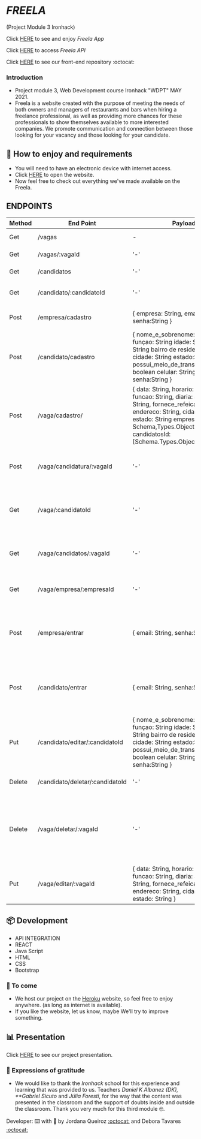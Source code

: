 # _FREELA_

(Project Module 3 Ironhack)

Click [HERE](https://freela-app.herokuapp.com/) to see and enjoy _Freela App_

Click [HERE](https://api-freela.herokuapp.com/) to access _Freela API_

Click [HERE](https://github.com/jordanavq/freela-client) to see our front-end repository :octocat:

### Introduction

- Project module 3, Web Development course Ironhack "WDPT" MAY 2021.
- Freela is a website created with the purpose of meeting the needs of both owners and managers of restaurants and bars when hiring a freelance professional, as well as providing more chances for these professionals to show themselves available to more interested companies. We promote communication and connection between those looking for your vacancy and those looking for your candidate.

## 🚀 How to enjoy and requirements

- You will need to have an electronic device with internet access.
- Click [HERE](https://freela-app.herokuapp.com/) to open the website.
- Now feel free to check out everything we've made available on the Freela.

## ENDPOINTS

| Method | End Point                       | Payload                                                                                                                                                                                                                             | Response                               | Action                                                            |
| ------ | ------------------------------- | ----------------------------------------------------------------------------------------------------------------------------------------------------------------------------------------------------------------------------------- | -------------------------------------- | ----------------------------------------------------------------- |
| Get    | /vagas                          | -                                                                                                                                                                                                                                 | Status: 200 body: [jobs]               | Get all Jobs                                                      |
| Get    | /vagas/:vagaId                  | '-'                                                                                                                                                                                                                                 | Status: 200 body: {job}                | Get a job by id                                                   |
| Get    | /candidatos                     | '-'                                                                                                                                                                                                                                 | Status: 200 body: [candidates]         | Get all candidates                                                |
| Get    | /candidato/:candidatoId         | '-'                                                                                                                                                                                                                                 | Status: 200 body: {candidate}          | Get a candidate by id                                             |
| Post   | /empresa/cadastro               | { empresa: String, email:String. senha:String }                                                                                                                                                                                     | Status: 201 body:{empresa,email,senha} | Creates a company user                                            |
| Post   | /candidato/cadastro             | { nome_e_sobrenome: String, funçao: String idade: String sexo: String bairro de residencia: String cidade: String estado:String possui_meio_de_transpote_próprio?: boolean celular: String email:String. senha:String }             | Status: 201 body:{candidate}           | Creates a candidate user                                          |
| Post   | /vaga/cadastro/                 | { data: String, horario: String, funcao: String, diaria: String, traje: String, fornece_refeicao: boolean endereco: String, cidade: String, estado: String empresaId: Schema,Types.ObjectId candidatosId: [Schema.Types.ObjectId] } | Status: 201 body:{job}                 | Create a new job opening                                          |
| Post   | /vaga/candidatura/:vagaId       | '-'                                                                                                                                                                                                                                 | Status: 201 Message: Application sent  | Create a new job application from an candidate                    |
| Get    | /vaga/:candidatoId              | '-'                                                                                                                                                                                                                                 | Status:200 body:[jobs]                 | Get jobs opening that the candidate has enrolled                  |
| Get    | /vaga/candidatos/:vagaId        | '-'                                                                                                                                                                                                                                 | Status:200 body:[jobs]                 | Get all candidates enrolled in a job opening                      |
| Get    | /vaga/empresa/:empresaId        | '-'                                                                                                                                                                                                                                 | Status:200 body:[jobs]                 | Get all company´s jobs opening                                    |
| Post   | /empresa/entrar                 | { email: String, senha:String }                                                                                                                                                                                                     | Status:200 body:{user, token}          | Creates a token for the user to access companies´ private routes  |
| Post   | /candidato/entrar               | { email: String, senha:String }                                                                                                                                                                                                     | Status:200 body:{user, token}          | Creates a token for the user to access candidates´ private routes |
| Put    | /candidato/editar/:candidatoId  | { nome_e_sobrenome: String, funçao: String idade: String sexo: String bairro de residencia: String cidade: String estado:String possui_meio_de_transpote_próprio?: boolean celular: String email:String. senha:String }             | Status: 200 body: {candidate}          | Updates candidate´s profile                                       |
| Delete | /candidato/deletar/:candidatoId | '-'                                                                                                                                                                                                                                 | Status 200 Message: Profile deleted    | Delete candidate ́s profile                                        |
| Delete | /vaga/deletar/:vagaId           | '-'                                                                                                                                                                                                                                 | Status 200 Message: Job deleted        | Delete job opening and updates company´s document removing it     |
| Put    | /vaga/editar/:vagaId            | { data: String, horario: String, funcao: String, diaria: String, traje: String, fornece_refeicao: boolean endereco: String, cidade: String, estado: String }                                                                        | Status: 200 body: {job}                | Updates job opening data                                          |

## 📦 Development

- API INTEGRATION
- REACT
- Java Script
- HTML
- CSS
- Bootstrap

### 📌 To come

- We host our project on the [Heroku](https://www.heroku.com/) website, so feel free to enjoy anywhere. (as long as internet is available).
- If you like the website, let us know, maybe We'll try to improve something.

## 📊 Presentation

Click [HERE](https://slides.com/deboraaguiartavares/freela-english-presentation/fullscreen) to see our project presentation.

### 🎁 Expressions of gratitude

- We would like to thank the _Ironhack_ school for this experience and learning that was provided to us.
  Teachers _Daniel K Albanez (DK), \*\*Gabriel Sicuto_ and _Júlia Foresti_, for the way that the content was presented in the classroom and the support of doubts inside and outside the classroom.
  Thank you very much for this third module 🤓.

Developer: ⌨️ with 💜 by Jordana Queiroz [:octocat:](https://github.com/jordanavq) and Debora Tavares [:octocat:](https://github.com/DeAT1995)

